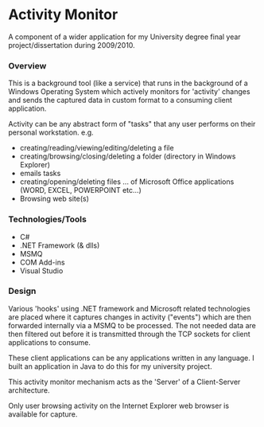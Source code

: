 # Activity Monitor

A component of a wider application for my University degree final year project/dissertation during 2009/2010. 

### Overview
This is a background tool (like a service) that runs in the background of a Windows Operating System which actively monitors for 'activity' changes and sends the captured data in custom format to a consuming client application. 

Activity can be any abstract form of "tasks" that any user performs on their personal workstation. 
e.g. 
* creating/reading/viewing/editing/deleting a file
* creating/browsing/closing/deleting a folder (directory in Windows Explorer)
* emails tasks
* creating/opening/deleting files ... of Microsoft Office applications (WORD, EXCEL, POWERPOINT etc...)
* Browsing web site(s) 

### Technologies/Tools
+ C# 
+ .NET Framework (& dlls)
+ MSMQ
+ COM Add-ins
+ Visual Studio 

### Design
Various 'hooks' using .NET framework and Microsoft related technologies are placed where it captures changes in activity ("events") which are then forwarded internally via a MSMQ to be processed. The not needed data are then filtered out before it is transmitted through the TCP sockets for client applications to consume. 

These client applications can be any applications written in any language. I built an application in Java to do this for my university project. 

This activity monitor mechanism acts as the 'Server' of a Client-Server architecture. 

Only user browsing activity on the Internet Explorer web browser is available for capture.
